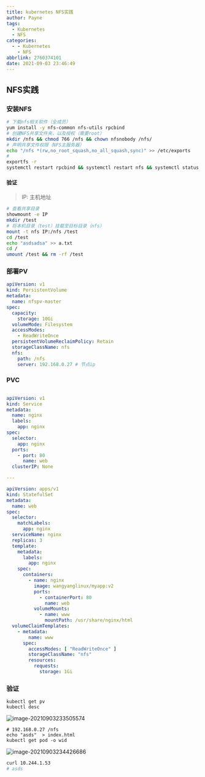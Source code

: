 ```yaml
---
title: kubernetes NFS实践
author: Payne
tags:
  - Kubernetes
  - NFS
categories:
  - - Kubernetes
    - NFS
abbrlink: 2760374101
date: 2021-09-03 23:46:49
---
```


## NFS实践

### 安装NFS

```bash
# 下载nfs相关软件（全成员）
yum install -y nfs-common nfs-utils rpcbind
# 创建NFS共享文件夹，以及授权（需要root）
mkdir /nfs && chmod 766 /nfs && chown nfsnobody /nfs/
# 声明共享文件权限（NFS主服务器）
echo "/nfs *(rw,no_root_squash,no_all_squash,sync)" >> /etc/exports
# 
exportfs -r
systemctl restart rpcbind && systemctl restart nfs && systemctl status rpcbind && systemctl status nfs
```

#### 验证

> IP: 主机地址

```bash
# 查看共享目录
showmount -e IP
mkdir /test
# 将本机目录（test）挂载至目标目录（nfs）
mount -t nfs IP:/nfs /test
cd /test
echo "asdsadsa" >> a.txt
cd /
umount /test && rm -rf /test
```

### 部署PV

```yaml
apiVersion: v1
kind: PersistentVolume
metadata:
  name: nfspv-master
spec:
  capacity:
    storage: 10Gi
  volumeMode: Filesystem
  accessModes:
    - ReadWriteOnce
  persistentVolumeReclaimPolicy: Retain
  storageClassName: nfs
  nfs:
    path: /nfs
    server: 192.168.0.27 # 节点ip
```

### PVC

```yaml

apiVersion: v1
kind: Service
metadata:
  name: nginx
  labels:
    app: nginx
spec:
  selector:
    app: nginx
  ports:
    - port: 80
      name: web
  clusterIP: None

---

apiVersion: apps/v1
kind: StatefulSet
metadata:
  name: web
spec:
  selector:
    matchLabels:
      app: nginx
  serviceName: nginx
  replicas: 3
  template:
    metadata:
      labels:
        app: nginx
    spec:
      containers:
        - name: nginx
          image: wangyanglinux/myapp:v2
          ports:
            - containerPort: 80
              name: web
          volumeMounts:
            - name: www
              mountPath: /usr/share/nginx/html
  volumeClaimTemplates:
    - metadata:
        name: www
      spec:
        accessModes: [ "ReadWriteOnce" ]
        storageClassName: "nfs"
        resources:
          requests:
            storage: 1Gi
```

### 验证

```
kubectl get pv
kubectl desc
```

![image-20210903233505574](https://tva1.sinaimg.cn/large/008i3skNgy1gu3v3oji9fj62090u047b02.jpg)

```
# 192.168.0.27 /nfs
echo "asds"  > index.html
kubectl get pod -o wid
```

![image-20210903234426686](https://tva1.sinaimg.cn/large/008i3skNgy1gu3vd2jo46j61vk04uace02.jpg)

```bash
curl 10.244.1.53
# asds
```
